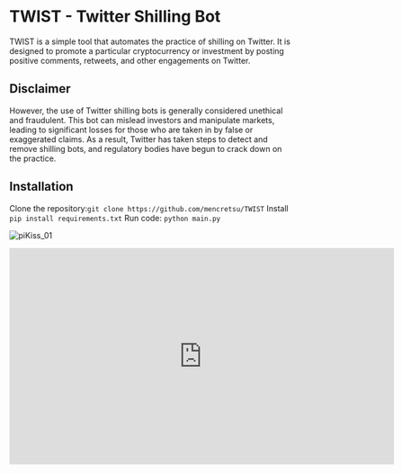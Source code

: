 TWIST - Twitter Shilling Bot
=============================

TWIST is a simple tool that automates the practice of shilling on Twitter. It is designed to promote a particular cryptocurrency or investment by posting positive comments, retweets, and other engagements on Twitter.

Disclaimer
-----------
However, the use of Twitter shilling bots is generally considered unethical and fraudulent. This bot can mislead investors and manipulate markets, leading to significant losses for those who are taken in by false or exaggerated claims. As a result, Twitter has taken steps to detect and remove shilling bots, and regulatory bodies have begun to crack down on the practice.

Installation
----------
Clone the repository:```git clone https://github.com/mencretsu/TWIST```
Install ```pip install requirements.txt```
Run code: ```python main.py```

![piKiss_01](https://youtu.be/xsVsXImrxrQ)
<iframe width="684" height="385" src="https://www.youtube.com/embed/xsVsXImrxrQ" title="Twitter Automatization" frameborder="0" allow="accelerometer; autoplay; clipboard-write; encrypted-media; gyroscope; picture-in-picture; web-share" allowfullscreen></iframe>
